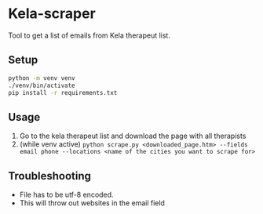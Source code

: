 # Kela-scraper

Tool to get a list of emails from Kela therapeut list.


## Setup

```sh
python -m venv venv
./venv/bin/activate
pip install -r requirements.txt
```

## Usage

1. Go to the kela therapeut list and download the page with all therapists
2. (while venv active) `python scrape.py <downloaded_page.htm> --fields email phone --locations <name of the cities you want to scrape for>`

## Troubleshooting

- File has to be utf-8 encoded.
- This will throw out websites in the email field

